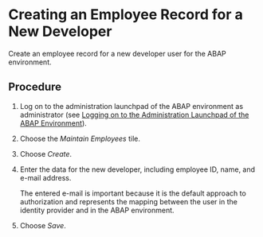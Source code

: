 <!-- loioa66fdc5396e745e0921c0a0b574d73ae -->

# Creating an Employee Record for a New Developer

Create an employee record for a new developer user for the ABAP environment.



<a name="loioa66fdc5396e745e0921c0a0b574d73ae__steps_sp1_ybp_q2b"/>

## Procedure

1.  Log on to the administration launchpad of the ABAP environment as administrator \(see [Logging on to the Administration Launchpad of the ABAP Environment](Logging_on_to_the_Administration_Launchpad_of_the_ABAP_Environment_11e765e.md)\).

2.  Choose the *Maintain Employees* tile.

3.  Choose *Create*.

4.  Enter the data for the new developer, including employee ID, name, and e-mail address.

    The entered e-mail is important because it is the default approach to authorization and represents the mapping between the user in the identity provider and in the ABAP environment.

5.  Choose *Save*.


